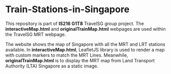 # Train-Stations-in-Singapore
This repository is part of **IS216 G1T8** TravelSG group project. The **interactiveMap.html** and **originalTrainMap.html** webpages are used within the TravelSG MRT webpage.

The website shows the map of Singapore with all the MRT and LRT stations available. In **interactiveMap.html**, LeafletJS library is used to render a map with custom markers to match the MRT Lines. Meanwhile, **originalTrainMap.html** is to display the MRT map from Land Transport Authority (LTA) Singapore as a static image.
